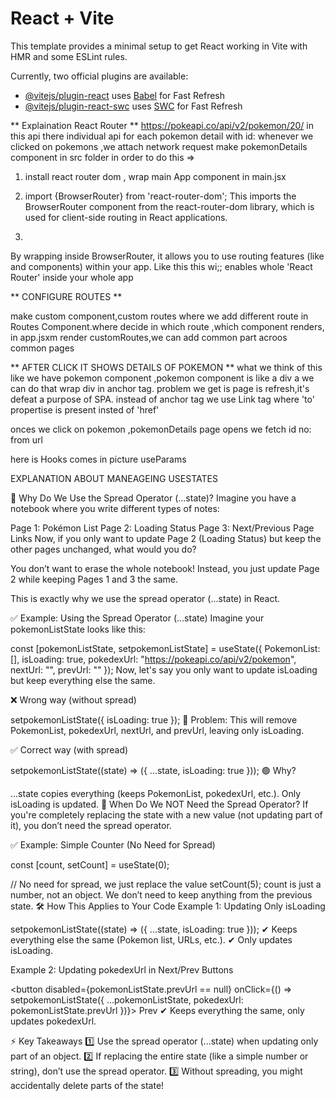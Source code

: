 # React + Vite

This template provides a minimal setup to get React working in Vite with HMR and some ESLint rules.

Currently, two official plugins are available:

- [@vitejs/plugin-react](https://github.com/vitejs/vite-plugin-react/blob/main/packages/plugin-react/README.md) uses [Babel](https://babeljs.io/) for Fast Refresh
- [@vitejs/plugin-react-swc](https://github.com/vitejs/vite-plugin-react-swc) uses [SWC](https://swc.rs/) for Fast Refresh



** Explaination React Router **
https://pokeapi.co/api/v2/pokemon/20/
in this api there individual api for each pokemon detail with id:
whenever we clicked on pokemons ,we attach network request 
make pokemonDetails component in src folder
in order to do this =>   
1) install react router dom , wrap main App component  in main.jsx

2) import {BrowserRouter} from 'react-router-dom';
This imports the BrowserRouter component from the react-router-dom library, which is used for client-side routing in React applications.

 3) <BrowserRouter>
<App />
</BrowserRouter>
By wrapping <App /> inside BrowserRouter, it allows you to use routing features (like <Routes> and <Route> components) within your app.
Like this  this wi;; enables whole 'React Router' inside your whole app


** CONFIGURE ROUTES **

make custom component,custom routes where we add different route in Routes Component.where decide in which route ,which component renders,
in app.jsxm render customRoutes,we can add common part acroos common pages 


** AFTER CLICK IT SHOWS DETAILS OF POKEMON **
what we think of this like we have pokemon component ,pokemon component is like a div a we can do that wrap div in anchor tag. problem we get is page is refresh,it's defeat a purpose of SPA. 
instead of anchor tag we use Link tag where 'to' propertise is present insted of 'href' 

onces we click on pokemon ,pokemonDetails page opens we fetch id no: from url 

here is Hooks comes in picture useParams



EXPLANATION ABOUT MANEAGEING USESTATES

🎯 Why Do We Use the Spread Operator (...state)?
Imagine you have a notebook where you write different types of notes:

Page 1: Pokémon List
Page 2: Loading Status
Page 3: Next/Previous Page Links
Now, if you only want to update Page 2 (Loading Status) but keep the other pages unchanged, what would you do?

You don’t want to erase the whole notebook! Instead, you just update Page 2 while keeping Pages 1 and 3 the same.

This is exactly why we use the spread operator (...state) in React.

✅ Example: Using the Spread Operator (...state)
Imagine your pokemonListState looks like this:


const [pokemonListState, setpokemonListState] = useState({
    PokemonList: [],
    isLoading: true,
    pokedexUrl: "https://pokeapi.co/api/v2/pokemon",
    nextUrl: "",
    prevUrl: ""
});
Now, let's say you only want to update isLoading but keep everything else the same.

❌ Wrong way (without spread)

setpokemonListState({ isLoading: true });
🚨 Problem: This will remove PokemonList, pokedexUrl, nextUrl, and prevUrl, leaving only isLoading.

✅ Correct way (with spread)

setpokemonListState((state) => ({ ...state, isLoading: true }));
🟢 Why?

...state copies everything (keeps PokemonList, pokedexUrl, etc.).
Only isLoading is updated.
🤔 When Do We NOT Need the Spread Operator?
If you're completely replacing the state with a new value (not updating part of it), you don’t need the spread operator.

✅ Example: Simple Counter (No Need for Spread)

const [count, setCount] = useState(0);

// No need for spread, we just replace the value
setCount(5);
count is just a number, not an object.
We don’t need to keep anything from the previous state.
🛠 How This Applies to Your Code
Example 1: Updating Only isLoading

setpokemonListState((state) => ({ ...state, isLoading: true }));
✔ Keeps everything else the same (Pokemon list, URLs, etc.).
✔ Only updates isLoading.

Example 2: Updating pokedexUrl in Next/Prev Buttons

<button 
    disabled={pokemonListState.prevUrl == null} 
    onClick={() => setpokemonListState({ ...pokemonListState, pokedexUrl: pokemonListState.prevUrl })}>
    Prev
</button>
✔ Keeps everything the same, only updates pokedexUrl.

⚡ Key Takeaways
1️⃣ Use the spread operator (...state) when updating only part of an object.
2️⃣ If replacing the entire state (like a simple number or string), don’t use the spread operator.
3️⃣ Without spreading, you might accidentally delete parts of the state!